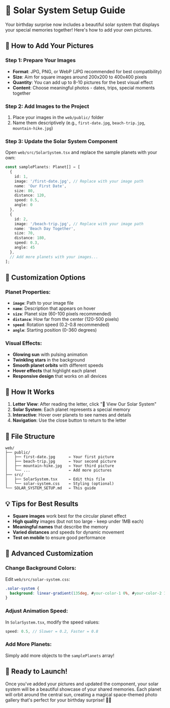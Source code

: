 # 🌟 Solar System Setup Guide

Your birthday surprise now includes a beautiful solar system that displays your special memories together! Here's how to add your own pictures.

## 📸 How to Add Your Pictures

### Step 1: Prepare Your Images
- **Format**: JPG, PNG, or WebP (JPG recommended for best compatibility)
- **Size**: Aim for square images around 200x200 to 400x400 pixels
- **Quantity**: You can add up to 8-10 pictures for the best visual effect
- **Content**: Choose meaningful photos - dates, trips, special moments together

### Step 2: Add Images to the Project
1. Place your images in the `web/public/` folder
2. Name them descriptively (e.g., `first-date.jpg`, `beach-trip.jpg`, `mountain-hike.jpg`)

### Step 3: Update the Solar System Component
Open `web/src/SolarSystem.tsx` and replace the sample planets with your own:

```typescript
const samplePlanets: Planet[] = [
  {
    id: 1,
    image: '/first-date.jpg', // Replace with your image path
    name: 'Our First Date',
    size: 80,
    distance: 120,
    speed: 0.5,
    angle: 0
  },
  {
    id: 2,
    image: '/beach-trip.jpg', // Replace with your image path
    name: 'Beach Day Together',
    size: 70,
    distance: 180,
    speed: 0.3,
    angle: 45
  },
  // Add more planets with your images...
];
```

## 🎨 Customization Options

### Planet Properties:
- **`image`**: Path to your image file
- **`name`**: Description that appears on hover
- **`size`**: Planet size (60-100 pixels recommended)
- **`distance`**: How far from the center (120-500 pixels)
- **`speed`**: Rotation speed (0.2-0.8 recommended)
- **`angle`**: Starting position (0-360 degrees)

### Visual Effects:
- **Glowing sun** with pulsing animation
- **Twinkling stars** in the background
- **Smooth planet orbits** with different speeds
- **Hover effects** that highlight each planet
- **Responsive design** that works on all devices

## 🚀 How It Works

1. **Letter View**: After reading the letter, click "🌟 View Our Solar System"
2. **Solar System**: Each planet represents a special memory
3. **Interactive**: Hover over planets to see names and details
4. **Navigation**: Use the close button to return to the letter

## 📁 File Structure
```
web/
├── public/
│   ├── first-date.jpg      ← Your first picture
│   ├── beach-trip.jpg      ← Your second picture
│   ├── mountain-hike.jpg   ← Your third picture
│   └── ...                 ← Add more pictures
├── src/
│   ├── SolarSystem.tsx     ← Edit this file
│   └── solar-system.css    ← Styling (optional)
└── SOLAR_SYSTEM_SETUP.md   ← This guide
```

## 💡 Tips for Best Results

- **Square images** work best for the circular planet effect
- **High quality** images (but not too large - keep under 1MB each)
- **Meaningful names** that describe the memory
- **Varied distances** and speeds for dynamic movement
- **Test on mobile** to ensure good performance

## 🔧 Advanced Customization

### Change Background Colors:
Edit `web/src/solar-system.css`:
```css
.solar-system {
  background: linear-gradient(135deg, #your-color-1 0%, #your-color-2 100%);
}
```

### Adjust Animation Speed:
In `SolarSystem.tsx`, modify the speed values:
```typescript
speed: 0.5, // Slower = 0.2, Faster = 0.8
```

### Add More Planets:
Simply add more objects to the `samplePlanets` array!

## 🎉 Ready to Launch!

Once you've added your pictures and updated the component, your solar system will be a beautiful showcase of your shared memories. Each planet will orbit around the central sun, creating a magical space-themed photo gallery that's perfect for your birthday surprise! 🌟✨
